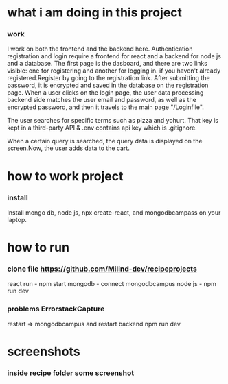 # what i am doing in this project
### work

I work on both the frontend and the backend here. Authentication registration and login require a frontend for react and a backend for node js and a database.
The first page is the dasboard, and there are two links visible: one for registering and another for logging in. if you haven't already registered.Register by going to the registration link.
After submitting the password, it is encrypted and saved in the database on the registration page. When a user clicks on the login page, the user data processing backend side matches the user email and password, as well as the encrypted password, and then it travels to the main page "/Loginfile".

The user searches for specific terms such as pizza and yohurt. That key is kept in a third-party API & .env contains api key which is  .gitignore.

When a certain query is searched, the query data is displayed on the screen.Now, the user adds data to the cart.

 
# how to work project
### install 
Install mongo db, node js, npx create-react, and mongodbcampass on your laptop.

# how to run 
### clone file https://github.com/Milind-dev/recipeprojects
react run - npm start
mongodb - connect mongodbcampus
node js -  npm run dev
### problems ErrorstackCapture
restart =>  mongodbcampus and restart backend npm run dev

# screenshots
### inside recipe folder  some screenshot  
